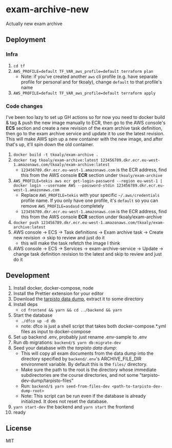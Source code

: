 # exam-archive-new

Actually new exam archive

## Deployment

### Infra

1. ```cd tf```
2. ```AWS_PROFILE=default TF_VAR_aws_profile=default terraform plan```
   - Note: if you've created another `aws` cli profile (e.g. have separate profile for personal and for tkoaly), change `default` to that profile's name
3. ```AWS_PROFILE=default TF_VAR_aws_profile=default terraform apply```

### Code changes

I've been too lazy to set up GH actions so for now you need to docker build & tag & push the new image manually to ECR, then go to the AWS console's **ECS** section and create a new revision of the exam archive task definition, then go to the exam archive service and update it to use the latest revision. This will make AWS spin up a new container with the new image, and after that's up, it'll spin down the old container.

1. `docker build -t tkoaly/exam-archive .`
2. `docker tag tkoaly/exam-archive:latest 123456789.dkr.ecr.eu-west-1.amazonaws.com/tkoaly/exam-archive:latest`
   - `123456789.dkr.ecr.eu-west-1.amazonaws.com` is the ECR address, find this from the AWS console **ECR** section under `tkoaly/exam-archive`
3. `AWS_PROFILE=tekis aws ecr get-login-password --region eu-west-1 | docker login --username AWS --password-stdin 123456789.dkr.ecr.eu-west-1.amazonaws.com`
   - Replace `AWS_PROFILE=tekis` with your specific `~/.aws/credentials` profile name. If you only have one profile, it's `default` so you can remove `AWS_PROFILE=asdasd` completely
   - `123456789.dkr.ecr.eu-west-1.amazonaws.com` is the ECR address, find this from the AWS console **ECR** section under tkoaly/exam-archive
4. `docker push 123456789.dkr.ecr.eu-west-1.amazonaws.com/tkoaly/exam-archive:latest`
5. AWS console -> ECS -> Task definitions -> Exam archive task -> Create new revision -> skip to review and just do it
   - this will make the task refetch the image I think
6. AWS console -> ECS -> Services -> exam-archive-service -> Update -> change task definition revision to the latest and skip to review and just do it

## Development

1. Install docker, docker-compose, node
2. Install the Prettier extension for your editor
3. Download the [tarpisto data dump](https://github.com/TKOaly/tarpisto-dev-dump), extract it to some directory
4. Install deps
   - `cd frontend && yarn && cd ../backend && yarn`
5. Start the database
   - `./dfco up -d db`
   - note: dfco is just a shell script that takes both docker-compose.*.yml files as input to docker-compose
6. Set up backend .env, probably just rename .env-sample to .env
7. Run db migrations: `backend/$ yarn db:migrate-dev`
8. Seed your database with the _tarpisto data dump_:
   - This will copy all exam documents from the data dump into the directory specified by `backend/.env`'s ARCHIVE_FILE_DIR environment variable. By default this is the `files/` directory.
   - Make sure the path to the root is the directory whose immediate subdirectories are the course directories, and not some "tarpisto-dev-dump/tarpisto-files"
   - Run: `backend/$ yarn seed-from-files-dev <path-to-tarpisto-dev-dump-root>`
   - Note: This script can be run even if the database is already initialized. It does not reset the database.
9. `yarn start-dev` the backend and `yarn start` the frontend
10. ready

## License

MIT
